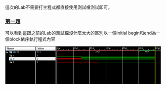 這次的Lab不需要打主程式都直接使用測試檔測試即可。
### [第一題](https://github.com/stormteeth/verilog-/blob/main/Lab%204/test_1.v)
可以看到這跟之前的Lab的測試檔沒什麼太大的區別以一個initial begin和end為一個block依序執行程式內容

![](result/Lab4-1.png)
